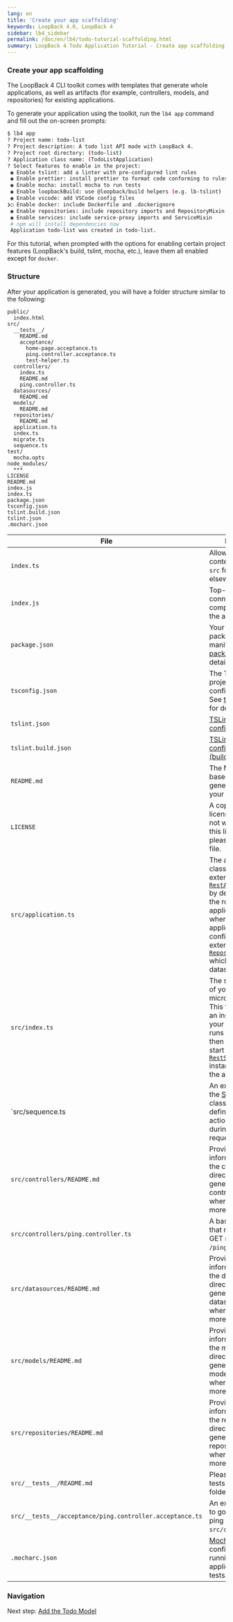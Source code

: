 ```yaml
---
lang: en
title: 'Create your app scaffolding'
keywords: LoopBack 4.0, LoopBack 4
sidebar: lb4_sidebar
permalink: /doc/en/lb4/todo-tutorial-scaffolding.html
summary: LoopBack 4 Todo Application Tutorial - Create app scaffolding
---
```


### Create your app scaffolding

The LoopBack 4 CLI toolkit comes with templates that generate whole
applications, as well as artifacts (for example, controllers, models, and
repositories) for existing applications.

To generate your application using the toolkit, run the `lb4 app` command and
fill out the on-screen prompts:

```sh
$ lb4 app
? Project name: todo-list
? Project description: A todo list API made with LoopBack 4.
? Project root directory: (todo-list)
? Application class name: (TodoListApplication)
? Select features to enable in the project:
 ◉ Enable tslint: add a linter with pre-configured lint rules
 ◉ Enable prettier: install prettier to format code conforming to rules
 ◉ Enable mocha: install mocha to run tests
 ◉ Enable loopbackBuild: use @loopback/build helpers (e.g. lb-tslint)
 ◉ Enable vscode: add VSCode config files
❯◯ Enable docker: include Dockerfile and .dockerignore
 ◉ Enable repositories: include repository imports and RepositoryMixin
 ◉ Enable services: include service-proxy imports and ServiceMixin
 # npm will install dependencies now
 Application todo-list was created in todo-list.
```

For this tutorial, when prompted with the options for enabling certain project
features (LoopBack's build, tslint, mocha, etc.), leave them all enabled except
for `docker`.

### Structure

After your application is generated, you will have a folder structure similar to
the following:

```text
public/
  index.html
src/
  __tests__/
    README.md
    acceptance/
      home-page.acceptance.ts
      ping.controller.acceptance.ts
      test-helper.ts
  controllers/
    index.ts
    README.md
    ping.controller.ts
  datasources/
    README.md
  models/
    README.md
  repositories/
    README.md
  application.ts
  index.ts
  migrate.ts
  sequence.ts
test/
  mocha.opts
node_modules/
  ***
LICENSE
README.md
index.js
index.ts
package.json
tsconfig.json
tslint.build.json
tslint.json
.mocharc.json
```

| File                                                                                                                                           | Purpose                                                                                                                                                                                                                                                                                                                                                                                   |
| ---------------------------------------------------------------------------------------------------------------------------------------------- | ----------------------------------------------------------------------------------------------------------------------------------------------------------------------------------------------------------------------------------------------------------------------------------------------------------------------------------------------------------------------------------------- |
| `index.ts`                                                                                                                                     | Allows importing contents of the `src` folder (for use elsewhere)                                                                                                                                                                                                                                                                                                                         |
| `index.js`                                                                                                                                     | Top-level file connecting components of the application.                                                                                                                                                                                                                                                                                                                                  |
| `package.json`                                                                                                                                 | Your application's package manifest. See [package.json](https://docs.npmjs.com/files/package.json) for details.                                                                                                                                                                                                                                                                           |
| `tsconfig.json`                                                                                                                                | The TypeScript project configuration. See [tsconfig.json](http://www.typescriptlang.org/docs/handbook/tsconfig-json.html) for details.                                                                                                                                                                                                                                                    |
| `tslint.json`                                                                                                                                  | [TSLint configuration](https://palantir.github.io/tslint/usage/tslint-json/)                                                                                                                                                                                                                                                                                                              |
| `tslint.build.json`                                                                                                                            | [TSLint configuration (build only)](https://palantir.github.io/tslint/usage/tslint-json/)                                                                                                                                                                                                                                                                                                 |
| `README.md`                                                                                                                                    | The Markdown-based README generated for your application.                                                                                                                                                                                                                                                                                                                                 |
| `LICENSE`                                                                                                                                      | A copy of the MIT license. If you do not wish to use this license, please delete this file.                                                                                                                                                                                                                                                                                               |
| `src/application.ts`                                                                                                                           | The application class, which extends [`RestApplication`](http://apidocs.strongloop.com/@loopback%2fdocs/rest.html#RestApplication) by default. This is the root of your application, and is where your application will be configured. It also extends [`RepositoryMixin`](https://apidocs.strongloop.com/@loopback%2fdocs/repository.html#RepositoryMixin) which defines the datasource. |
| `src/index.ts`                                                                                                                                 | The starting point of your microservice. This file creates an instance of your application, runs the booter, then attempts to start the [`RestServer`](http://apidocs.strongloop.com/@loopback%2fdocs/rest.html#RestServer) instance bound to the application.                                                                                                                            |
| `src/sequence.ts | An extension of the [Sequence](Sequence.md) class used to define the set of actions to take during a REST request/response. |
| `src/controllers/README.md`                                                                                                                    | Provides information about the controller directory, how to generate new controllers, and where to find more information.                                                                                                                                                                                                                                                                 |
| `src/controllers/ping.controller.ts`                                                                                                           | A basic controller that responds to GET requests at `/ping`.                                                                                                                                                                                                                                                                                                                              |
| `src/datasources/README.md`                                                                                                                    | Provides information about the datasources directory, how to generate new datasources, and where to find more information.                                                                                                                                                                                                                                                                |
| `src/models/README.md`                                                                                                                         | Provides information about the models directory, how to generate new models, and where to find more information.                                                                                                                                                                                                                                                                          |
| `src/repositories/README.md`                                                                                                                   | Provides information about the repositories directory, how to generate new repositories, and where to find more information.                                                                                                                                                                                                                                                              |
| `src/__tests__/README.md`                                                                                                                      | Please place your tests in this folder.                                                                                                                                                                                                                                                                                                                                                   |
| `src/__tests__/acceptance/ping.controller.acceptance.ts`                                                                                       | An example test to go with the ping controller in `src/controllers`.                                                                                                                                                                                                                                                                                                                      |
| `.mocharc.json`                                                                                                                                | [Mocha](https://mochajs.org/) configuration for running your application's tests.                                                                                                                                                                                                                                                                                                         |

### Navigation

Next step: [Add the Todo Model](todo-tutorial-model.md)
